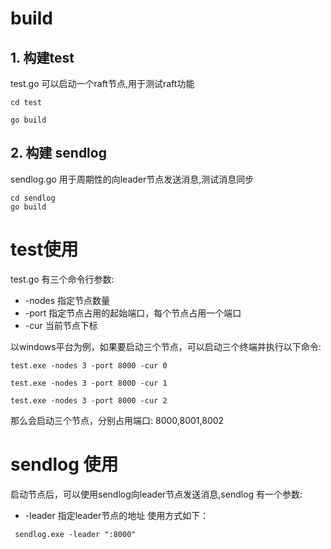 # build

## 1. 构建test
test.go 可以启动一个raft节点,用于测试raft功能
```shell
cd test

go build 
```

## 2. 构建 sendlog
sendlog.go 用于周期性的向leader节点发送消息,测试消息同步
```shell
cd sendlog
go build
```

# test使用
test.go 有三个命令行参数:
* -nodes 指定节点数量
* -port  指定节点占用的起始端口，每个节点占用一个端口
* -cur 当前节点下标

以windows平台为例，如果要启动三个节点，可以启动三个终端并执行以下命令:

```shell
test.exe -nodes 3 -port 8000 -cur 0 
```
```shell
test.exe -nodes 3 -port 8000 -cur 1
```

```shell
test.exe -nodes 3 -port 8000 -cur 2
```
那么会启动三个节点，分别占用端口: 8000,8001,8002

# sendlog 使用
启动节点后，可以使用sendlog向leader节点发送消息,sendlog 有一个参数:
* -leader  指定leader节点的地址
使用方式如下：

```shell
 sendlog.exe -leader ":8000"
```